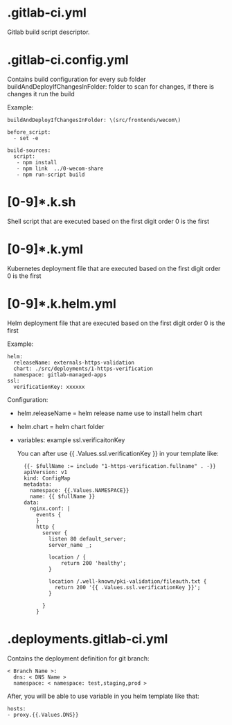 # .gitlab-ci.yml
Gitlab build script descriptor.

# .gitlab-ci.config.yml
Contains build configuration for every sub folder
buildAndDeployIfChangesInFolder: folder to scan for changes, if there is changes it run the build

Example:

    buildAndDeployIfChangesInFolder: \(src/frontends/wecom\)
    
    before_script:
      - set -e
    
    build-sources:
      script:
       - npm install
       - npm link  ../0-wecom-share
       - npm run-script build
       
# [0-9]*.k.sh

Shell script that are executed based on the first digit order 0 is the first

# [0-9]*.k.yml

Kubernetes deployment file that are executed based on the first digit order 0 is the first
 
# [0-9]*.k.helm.yml
 
Helm deployment file that are executed based on the first digit order 0 is the first

Example:

    helm:
      releaseName: externals-https-validation
      chart: ./src/deployments/1-https-verification
      namespace: gitlab-managed-apps
    ssl:
      verificationKey: xxxxxx
  
Configuration:     

- helm.releaseName = helm release name use to install helm chart
- helm.chart = helm chart folder
- variables: example ssl.verificaitonKey
          
    You can after use {{ .Values.ssl.verificationKey }} in your template like:
    
        {{- $fullName := include "1-https-verification.fullname" . -}}
        apiVersion: v1
        kind: ConfigMap
        metadata:
          namespace: {{.Values.NAMESPACE}}
          name: {{ $fullName }}
        data:
          nginx.conf: |
            events {
            }
            http {
              server {
                listen 80 default_server;
                server_name _;
        
                location / {
                    return 200 'healthy';
                }
        
                location /.well-known/pki-validation/fileauth.txt {
                  return 200 '{{ .Values.ssl.verificationKey }}';
                }
        
              }
            }      

# .deployments.gitlab-ci.yml
Contains the deployment definition for git branch:

    < Branch Name >:
      dns: < DNS Name >
      namespace: < namespace: test,staging,prod >
      
After, you will be able to use variable in you helm template like that:

    hosts:
    - proxy.{{.Values.DNS}}
    
